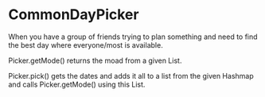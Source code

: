 # CommonDayPicker
When you have a group of friends trying to plan something and need to find the best day where everyone/most is available. 

Picker.getMode() returns the moad from a given List<Integer>.

Picker.pick() gets the dates and adds it all to a list from the given Hashmap and calls Picker.getMode() using this List.

